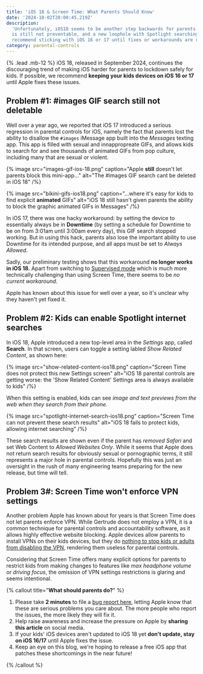 ```yaml
---
title: 'iOS 18 & Screen Time: What Parents Should Know'
date: '2024-10-02T20:00:45.219Z'
description:
  'Unfortunately, iOS18 seems to be another step backwards for parents. #images GIF search
  is still not preventable, and a new loophole with Spotlight searching has been found. We
  recommend sticking with iOS 16 or 17 until fixes or workarounds are ready.'
category: parental-controls
---
```


{% .lead .mb-12 %} iOS 18, released in September 2024, continues the discouraging trend of
making iOS harder for parents to lockdown safely for kids. If possible, we recommend
**keeping your kids devices on iOS 16 or 17** until Apple fixes these issues.

## Problem #1: #images GIF search still not deletable

Well over a year ago, we reported that iOS 17 introduced a serious regression in parental
controls for iOS, namely the fact that parents lost the ability to disallow the `#images`
iMessage app built into the _Messages_ texting app. This app is filled with sexual and
innappropreate GIFs, and allows kids to search for and see thousands of animated GIFs from
pop culture, including many that are sexual or violent.

{% image src="images-gif-ios-18.png" caption="Apple <b>still</b> doesn't let parents block this mini-app..." alt="The #images GIF search cant be deleted in iOS 18" /%}

{% image src="bikini-gifs-ios18.png" caption="...where it's easy for kids to find explicit <b>animated</b> GIFs" alt="iOS 18 still hasn't given parents the ability to block the graphic animated GIFs in Messages" /%}

In iOS 17, there was one hacky workaround: by setting the device to essentially always be
in **Downtime** (by setting a schedule for Downtime to be on from 3:01am until 3:00am
every day), this GIF search stopped working. But in using this hack, parents also lose the
important ability to use Downtime for its intended purpose, and all apps must be set to
_Always Allowed_.

Sadly, our preliminary testing shows that this workaround **no longer works in iOS 18.**
Apart from switching to
[Supervised mode](https://www.techlockdown.com/blog/screen-time-alternative) which is much
more technically challenging than using Screen Time, there seems to be _no current
workaround_.

Apple has known about this issue for well over a year, so it's unclear why they haven't
yet fixed it.

## Problem #2: Kids can enable Spotlight internet searches

In iOS 18, Apple introduced a new top-level area in the _Settings_ app, called **Search**.
In that screen, users can toggle a setting labled _Show Related Content_, as shown here:

{% image src="show-related-content-ios18.png" caption="Screen Time does not protect this new Settings screen" alt="iOS 18 parental controls are getting worse: the 'Show Related Content' Settings area is always available to kids" /%}

When this setting is enabled, kids can see _image and text previews from the web when they
search from their phone._

{% image src="spotlight-internet-search-ios18.png" caption="Screen Time can not prevent these search results" alt="iOS 18 fails to protect kids, allowing internet searching" /%}

These search results are shown even if the parent has _removed Safari_ and set Web Content
to _Allowed Websites Only_. While it seems that Apple does not return search results for
obviously sexual or pornographic terms, it still represents a major hole in parental
controls. Hopefully this was just an oversight in the rush of many engineering teams
preparing for the new release, but time will tell.

## Problem 3#: Screen Time won't enforce VPN settings

Another problem Apple has known about for years is that Screen Time does not let parents
enforce VPN. While Gertrude does not employ a VPN, it is a common technique for parental
controls and accountability software, as it allows highly effective website blocking.
Apple devices allow parents to install VPNs on their kids devices, but they do
[nothing to stop kids or adults from disabling the VPN,](https://support.covenanteyes.com/hc/en-us/community/posts/13014220726043-Is-there-a-way-to-prevent-vpn-from-being-disabled-on-the-iPhone)
rendering them useless for parental controls.

Considering that Screen Time offers many explicit options for parents to restrict kids
from making changes to features like _max headphone volume_ or _driving focus_, the
omission of VPN settings restrictions is glaring and seems intentional.

{% callout title="<b class='text-2xl'>What should parents do?</b>" %}

1. Please take **2 minutes** to file a
   [bug report here](https://www.apple.com/feedback/messages-ios-ipados.html), letting
   Apple know that these are serious problems you care about. The more people who report
   the issues, the more likely they will fix it.
2. Help raise awareness and increase the pressure on Apple by **sharing this article** on
   social media.
3. If your kids' iOS devices aren't updated to iOS 18 yet **don't update, stay on iOS
   16/17** until Apple fixes the issue.
4. Keep an eye on this blog, we're hoping to release a free iOS app that patches these
   shortcomings in the near future!

{% /callout %}

